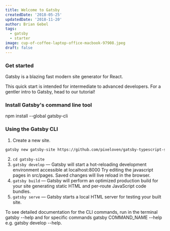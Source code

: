 ```yaml
---
title: Welcome to Gatsby
createdDate: '2018-05-25'
updatedDate: '2018-11-20'
author: Brian Gebel
tags:
  - gatsby
  - starter
image: cup-of-coffee-laptop-office-macbook-97908.jpeg
draft: false
---
```


### Get started

Gatsby is a blazing fast modern site generator for React.

This quick start is intended for intermediate to advanced developers. For a gentler intro to Gatsby, head to our tutorial!

### Install Gatsby's command line tool
npm install --global gatsby-cli

### Using the Gatsby CLI
1. Create a new site.
```bash
gatsby new gatsby-site https://github.com/pixeloven/gatsby-typescript-starter.git
```

2. `cd gatsby-site`
3. `gatsby develop` — Gatsby will start a hot-reloading development environment accessible at localhost:8000
Try editing the javascript pages in src/pages. Saved changes will live reload in the browser.
4. `gatsby build` — Gatsby will perform an optimized production build for your site generating static HTML and per-route JavaScript code bundles.
5. `gatsby serve` — Gatsby starts a local HTML server for testing your built site.

To see detailed documentation for the CLI commands, run in the terminal gatsby --help and for specific commands gatsby COMMAND_NAME --help e.g. gatsby develop --help.

